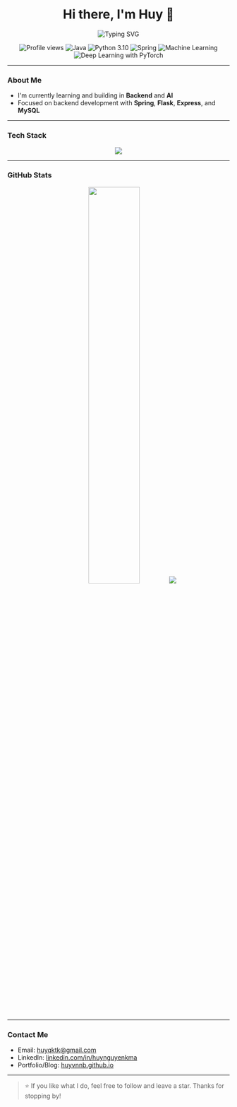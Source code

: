 <h1 align="center">Hi there, I'm Huy 👋</h1>

<p align="center">
  <img src="https://readme-typing-svg.herokuapp.com?font=Fira+Code&size=24&pause=1000&center=true&vCenter=true&width=440&lines=Backend+Developer;AI+Enthusiast;Lifelong+Learner" alt="Typing SVG" />
</p>

<p align="center">
  <img src="https://komarev.com/ghpvc/?username=huyvnnb&label=Profile%20views&color=0e75b6&style=flat" alt="Profile views" />
  <img src="https://img.shields.io/badge/Code-Java-blue?style=flat&logo=java&logoColor=white" alt="Java" />
  <img src="https://img.shields.io/badge/Python-3.10-blue?style=flat&logo=python&logoColor=white" alt="Python 3.10" />
  <img src="https://img.shields.io/badge/Framework-Spring-green?style=flat&logo=spring&logoColor=white" alt="Spring" />
  <img src="https://img.shields.io/badge/Machine%20Learning-Enthusiast-yellow?style=flat&logo=scikit-learn&logoColor=white" alt="Machine Learning" />
  <img src="https://img.shields.io/badge/Deep%20Learning-PyTorch-red?style=flat&logo=pytorch&logoColor=white" alt="Deep Learning with PyTorch" />
</p>

---

### About Me

- I'm currently learning and building in **Backend** and **AI**
- Focused on backend development with **Spring**, **Flask**, **Express**, and **MySQL**

---

### Tech Stack

<p align="center">
  <img src="https://skillicons.dev/icons?i=java,spring,nodejs,py,mongodb,mysql,git,linux" />
</p>

---

### GitHub Stats

<p align="center">
  <img width="48%" src="https://github-readme-stats.vercel.app/api?username=huyvnnb&show_icons=true&theme=tokyonight" />
  <img src="https://github-readme-stats.vercel.app/api/top-langs/?username=huyvnnb&layout=compact&theme=tokyonight" />
</p>


---

### Contact Me

- Email: [huyqktk@gmail.com](mailto:huyqktk@gmail.com)
- LinkedIn: [linkedin.com/in/huynguyenkma](https://linkedin.com/in/huynguyenkma)  
- Portfolio/Blog: [huyvnnb.github.io](https://huyvnnb.github.io/)

---

> ⭐ If you like what I do, feel free to follow and leave a star. Thanks for stopping by!

